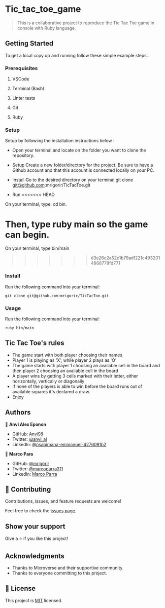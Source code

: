 # Tic_tac_toe_game


> This is a collaborative project to reproduce the Tic Tac Toe game in console with Ruby language.


## Getting Started

To get a local copy up and running follow these simple example steps.

### Prerequisites

1. VSCode

2. Terminal (Bash)

3. Linter tests

4. Git

5. Ruby

### Setup

Setup by following the installation instructions below :

* Open your terminal and locate on the folder you want to clone the repository.

* Setup
 Create a new folder/directory for the project.
 Be sure to have a Github account and that this account is connected locally on your PC.

* Install
 Go to the desired directory on your terminal
 git clone git@github.com:mrigorir/TicTacToe.git

* Run
<<<<<<< HEAD

 On your terminal, type: cd bin.

 Then, type ruby main so the game can begin.
=======
 On your terminal, type bin/main
>>>>>>> d3e26c2a52c1b79adf221c4932014968778fd771

### Install

Run the following command into your terminal:

```console
git clone git@github.com:mrigorir/TicTacToe.git
```

### Usage

Run the following command into your terminal:

```console
ruby bin/main
```
## Tic Tac Toe's rules

- The game start with both player choosing their names.
- Player 1 is playing as 'X', while player 2 plays as 'O'
- The game starts with player 1 choosing an available cell in the board and then player 2 choosing an available cell in the board
- A player wins by getting 3 cells marked with their letter, either horizontally, vertically or diagonally
- If none of the players is able to win before the board runs out of available squares it's declared a draw.
- Enjoy

## Authors

👤 **Anvi Alex Eponon**

- GitHub: [Anvi98](https://github.com/Anvi98)
- Twitter: [@anvi_al](https://twitter.com/anvi_al)
- LinkedIn: [@nsabimana-emmanuel-4276091b2](https://www.linkedin.com/in/anvi-alex-eponon/)

👤 **Marco Para**

- GitHub: [@mrigorir](https://github.com/mrigorir)
- Twitter: [@marcoparra311](https://twitter.com/marcoparra311)
- LinkedIn: [Marco Parra](https://linkedin.com/in/marco-alonso-parra/)

## 🤝 Contributing

Contributions, issues, and feature requests are welcome!

Feel free to check the [issues page](https://github.com/mrigorir/TicTacToe/issues).

## Show your support

Give a ⭐️ if you like this project!

## Acknowledgments

- Thanks to Microverse and their supportive community.
- Thanks to everyone committing to this project.

## 📝 License

This project is [MIT](./MIT.md) licensed.
